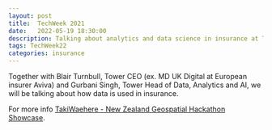 ```yaml
---
layout: post
title:  TechWeek 2021
date:   2022-05-19 18:30:00
description: Talking about analytics and data science in insurance at TechWeek22
tags: TechWeek22
categories: insurance
---
```

Together with Blair Turnbull, Tower CEO (ex. MD UK Digital at European insurer Aviva) and Gurbani Singh, Tower Head of Data, Analytics and AI, we will be talking about how data is used in insurance.

For more info
<a href="https://techweek.co.nz/whats-on/programme/view/insurance-powered-by-data-how-data-is-changing-the-insurance-game-194/">TakiWaehere - New Zealand Geospatial Hackathon Showcase</a>.
